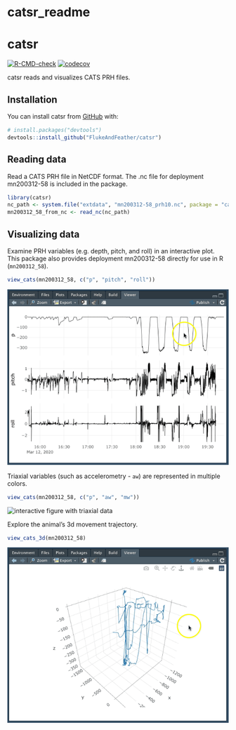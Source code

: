 catsr\_readme
================

<!-- README.md is generated from README.Rmd. Please edit that file -->

# catsr

<!-- badges: start -->

[![R-CMD-check](https://github.com/FlukeAndFeather/catsr/workflows/R-CMD-check/badge.svg)](https://github.com/FlukeAndFeather/catsr/actions)
[![codecov](https://codecov.io/gh/FlukeAndFeather/catsr/branch/master/graph/badge.svg?token=006B4PEFI0)](https://codecov.io/gh/FlukeAndFeather/catsr)
<!-- badges: end -->

catsr reads and visualizes CATS PRH files.

## Installation

You can install catsr from [GitHub](https://github.com/) with:

``` r
# install.packages("devtools")
devtools::install_github("FlukeAndFeather/catsr")
```

## Reading data

Read a CATS PRH file in NetCDF format. The .nc file for deployment
mn200312-58 is included in the package.

``` r
library(catsr)
nc_path <- system.file("extdata", "mn200312-58_prh10.nc", package = "catsr")
mn200312_58_from_nc <- read_nc(nc_path)
```

## Visualizing data

Examine PRH variables (e.g. depth, pitch, and roll) in an interactive
plot. This package also provides deployment mn200312-58 directly for use
in R (`mn200312_58`).

``` r
view_cats(mn200312_58, c("p", "pitch", "roll"))
```

![interactive figure with CATS data](man/figures/README-plot-1.gif)

Triaxial variables (such as accelerometry - `aw`) are represented in
multiple colors.

``` r
view_cats(mn200312_58, c("p", "aw", "mw"))
```

![interactive figure with triaxial
data](man/figures/README-plot_triax-1.gif)

Explore the animal’s 3d movement trajectory.

``` r
view_cats_3d(mn200312_58)
```

![3d movement trajectory of a whale](man/figures/README-plot_3d-1.gif)

